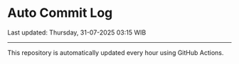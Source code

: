 # Auto Commit Log

Last updated: Thursday, 31-07-2025 03:15 WIB

---

This repository is automatically updated every hour using GitHub Actions.
